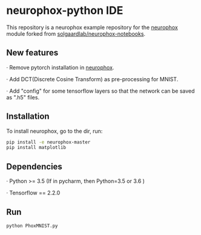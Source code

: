 # neurophox-python IDE

This repository is a neurophox example repository for the [neurophox](github.com/solgaardlab/neurophox) module forked from [solgaardlab/neurophox-notebooks](https://github.com/solgaardlab/neurophox-notebooks).



## New features

· Remove pytorch installation in  [neurophox](github.com/solgaardlab/neurophox).

· Add DCT(Discrete Cosine Transform) as pre-processing for MNIST.

· Add "config" for some tensorflow layers so that the network can be saved as ".h5" files. 



## Installation

To install neurophox, go to the dir, run:

```bash
pip install -e neurophox-master
pip install matplotlib
```



## Dependencies

· Python >= 3.5 (If in pycharm, then Python=3.5 or 3.6 )

· Tensorflow == 2.2.0



## Run

```bash
python PhoxMNIST.py
```



